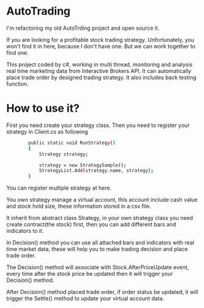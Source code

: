 # AutoTrading
I'm refactoring my old AutoTrding project and open source it.

If you are looking for a profitable stock trading strategy. Unfortunately, you won't find it in here, because I don't have one. But we can work together to find one.

This project coded by c#, working in multi thread, monitoring and analysis real time marketing data from Interactive Brokers API. It can automatically place trade order by designed trading strategy. It also includes back testing function.

# How to use it?
First you need create your strategy class.
Then you need to register your strategy in Client.cs as  following
```sh
        public static void RunStrategy()
        {
            Strategy strategy;

            strategy = new StrategySample();
            StrategyList.Add(strategy.name, strategy);
        }
```
You can register multiple strategy at here.

You own strategy manage a virtual account, this account include cash value and stock hold size, these information stored in a csv file. 

It inherit from abstract class Strategy, in your own strategy class you need create contract(the stock) first, then you can add different bars and indicators to it.

In Decision() method you can use all attached bars and indicators with real time market data, these will help you to make trading decision and place trade order. 

The Decision() method will associate with Stock.AfterPriceUpdate event, every time after the stock price be updated then it will trigger your Decision() method. 

After Decision() method placed trade order, if order status be updated, it will trigger the Settle() method to update your virtual account data.